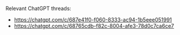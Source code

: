 Relevant ChatGPT threads:
- https://chatgpt.com/c/687e41f0-f060-8333-ac94-1b5eee051991
- https://chatgpt.com/c/68765cdb-f82c-8004-afe3-78d0c7ca6ce7
